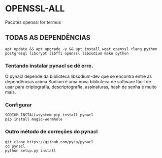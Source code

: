 # OPENSSL-ALL
Pacotes openssl for termux


## TODAS AS DEPENDÊNCIAS
	apt update && apt upgrade -y && apt install wget openssl clang python postgresql libcrypt libffi openssl libsodium make python




### Tentando instalar pynacl se dê erro.
O pynacl depende da biblioteca libsodium-dev que
se encontra entre as dependências acima
Sodium é uma nova biblioteca de software fácil
de usar para criptografia, descriptografia, assinaturas,
hash de senha e muito mais.


### Configurar
	SODIUM_INSTALL=system pip install pynacl
	pip install magic-wormhole


### Outro método de correções do pynacl
	git clone https://github.com/pyca/pynacl
	cd pynacl
	python setup.py install
